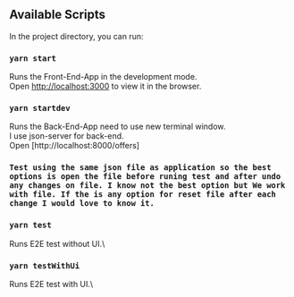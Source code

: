 ## Available Scripts

In the project directory, you can run:

### `yarn start`

Runs the Front-End-App in the development mode.\
Open [http://localhost:3000](http://localhost:3000) to view it in the browser.

### `yarn startdev`

Runs the Back-End-App need to use new terminal window.\
I use json-server for back-end.\
Open [http://localhost:8000/offers]


### `Test using the same json file as application so the best options is open the file before runing test and after undo any changes on file. I know not the best option but We work with file. If the is any option for reset file after each change I would love to know it.`
### `yarn test`

Runs E2E test without UI.\

### `yarn testWithUi`

Runs E2E test with UI.\
